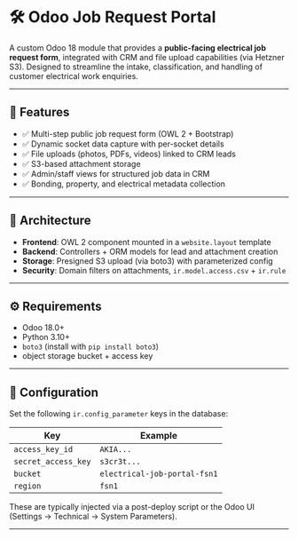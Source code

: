# 🛠️ Odoo Job Request Portal

A custom Odoo 18 module that provides a **public-facing electrical job request form**, integrated with CRM and file upload capabilities (via Hetzner S3). Designed to streamline the intake, classification, and handling of customer electrical work enquiries.

---

## 🚀 Features

- ✅ Multi-step public job request form (OWL 2 + Bootstrap)
- ✅ Dynamic socket data capture with per-socket details
- ✅ File uploads (photos, PDFs, videos) linked to CRM leads
- ✅ S3-based attachment storage
- ✅ Admin/staff views for structured job data in CRM
- ✅ Bonding, property, and electrical metadata collection

---

## 🧠 Architecture

- **Frontend**: OWL 2 component mounted in a `website.layout` template
- **Backend**: Controllers + ORM models for lead and attachment creation
- **Storage**: Presigned S3 upload (via boto3) with parameterized config
- **Security**: Domain filters on attachments, `ir.model.access.csv` + `ir.rule`

---

## ⚙️ Requirements

- Odoo 18.0+
- Python 3.10+
- `boto3` (install with `pip install boto3`)
- object storage bucket + access key

---

## 🔧 Configuration

Set the following `ir.config_parameter` keys in the database:

| Key                          | Example                          |
|-----------------------------|----------------------------------|
| `access_key_id`     | `AKIA...`                        |
| `secret_access_key` | `s3cr3t...`                      |
| `bucket`            | `electrical-job-portal-fsn1`     |
| `region`            | `fsn1`                           |

These are typically injected via a post-deploy script or the Odoo UI (Settings → Technical → System Parameters).

---

